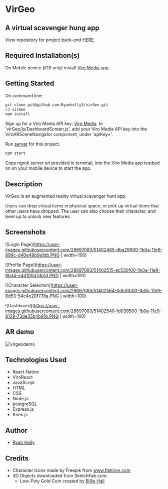 # VirGeo
## A virtual scavenger hung app

View repository for project back-end [HERE](https://github.com/Ryanholly3/virGeo-server).

## Required Installation(s)

On Mobile device (iOS only) install [Viro Media](https://viromedia.com/) app.

## Getting Started

On command line:

```sh
git clone git@github.com:Ryanholly3/virGeo.git
cd virGeo
npm install
```

Sign up for a Viro Media API key: [Viro Media](https://viromedia.com/). In 'virGeo/js/DashboardScreen.js', add your Viro Media API key into the ViroARSceneNavigator component, under 'apiKey='.

Run [server](https://github.com/Ryanholly3/virGeo-server) for this project.

```sh
npm start
```

Copy ngrok server url provided in terminal, into the Viro Media app testbed on on your mobile device to start the app.


## Description

VirGeo is an augmented reality virtual scavenger hunt app.

Users can drop virtual items in physical space, or pick up virtual items that other users have dropped. The user can also choose their character, and level up to unlock new features.


## Screenshots

![Login Page](https://user-images.githubusercontent.com/28697083/51402485-dba29900-1b0a-11e9-899c-d40e49b9a1db.PNG | width=100)

![Profile Page](https://user-images.githubusercontent.com/28697083/51402515-ec530f00-1b0a-11e9-8bd4-e4d100d7db1d.PNG | width=100)

![Character Selection](https://user-images.githubusercontent.com/28697083/51402564-0db3fb00-1b0b-11e9-8d53-54c4e20f778a.PNG | width=100)

![Dashboard](https://user-images.githubusercontent.com/28697083/51402540-fd038500-1b0a-11e9-9129-73de35b4b81b.PNG | width=100)


## AR demo
![virgeodemo](https://user-images.githubusercontent.com/28697083/51401162-5d90c300-1b07-11e9-95ee-989a7707bbab.gif)

## Technologies Used
* React Native
* ViroReact
* JavaScript
* HTML
* CSS
* Node.js
* postgreSQL
* Express.js
* Knex.js

## Author

* [Ryan Holly](https://github.com/Ryanholly3)

## Credits

* Character Icons made by Freepik from www.flaticon.com
* 3D Objects downloaded from SketchFab.com:
  * Low-Poly Gold Coin created by [Billie Hall](https://sketchfab.com/BillieBones)
